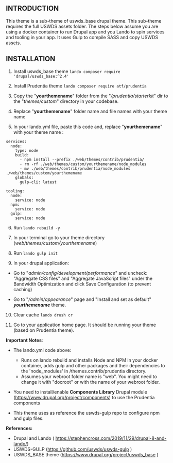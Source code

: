 
INTRODUCTION
------------
This theme is a sub-theme of uswds_base drupal theme. 
This sub-theme requires the full USWDS assets folder.
The steps below assume you are using a docker container to run Drupal app and you Lando to spin services and tooling in your app.
It uses Gulp to compile SASS and copy USWDS assets.


INSTALLATION
------------
1. Install uswds_base theme 
`lando composer require 'drupal/uswds_base:^2.4'`

2. Install Prudentia theme
`lando composer require atf/prudentia`

3. Copy the "**yourthemename**" folder from the "*/prudentia/starterkit*" dir to the "*themes/custom*" directory in your codebase.

4. Replace "**yourthemename**" folder name and file names with your theme name

5. In your lando.yml file, paste this code and, replace "**yourthemename**" with your theme name :
```
services:
  node:
    type: node
    build:
      - npm install --prefix ./web/themes/contrib/prudentia/
      - rm -rf ./web/themes/custom/yourthemename/node_modules
      - mv ./web/themes/contrib/prudentia/node_modules ./web/themes/custom/yourthemename
    globals:
      gulp-cli: latest
      
tooling:
  node:
    service: node
  npm:
    service: node
  gulp:
    service: node

```
6. Run ``lando rebuild -y``

7. In your terminal go to your theme directory  (*web/themes/custom/yourthemename*) 

8. Run `lando gulp init`

9.  In your drupal application:

   - Go to "*admin/config/development/performance*" and uncheck: "Aggregate CSS files" and "Aggregate JavaScript files" under the Bandwidth Optimization and click Save Configuration (to prevent caching)

   - Go to "*/admin/appearance*" page and "Install and set as default" ***yourthemename*** theme.

10.   Clear cache `lando drush cr`

11.   Go to your application home page. It should be running your theme (based on Prudentia theme).

**Important Notes**:
- The lando.yml code above:
  - Runs on lando rebuild and installs  Node and NPM in your docker container, adds gulp and other packages and their dependencies to the 'node_modules' in /themes.contrib/prudentia directory.
  - Assumes your webroot folder name is "web". You might need to change it with "docroot" or with the name of your webroot folder. 

- You need to install/enable **Components Library** Drupal module (https://www.drupal.org/project/components) to use the Prudentia components 

- This theme uses as reference the uswds-gulp repo to configure npm and gulp files.

**References:**
- Drupal and Lando ( https://stephencross.com/2019/11/29/drupal-8-and-lando/)
- USWDS-GULP (https://github.com/uswds/uswds-gulp )
- USWDS_BASE theme (https://www.drupal.org/project/uswds_base )